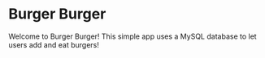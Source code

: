 # Burger Burger

Welcome to Burger Burger! This simple app uses a MySQL database to let users add and eat burgers!